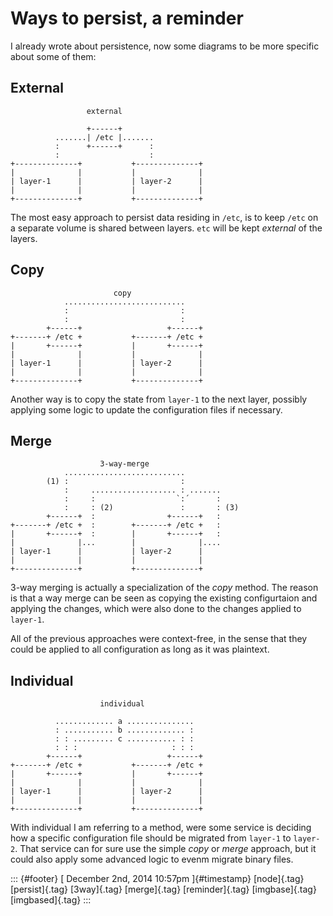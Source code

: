 Ways to persist, a reminder
===========================

I already wrote about persistence, now some diagrams to be more specific
about some of them:

External
--------

                     external

                     +------+
              .......| /etc |.......
              :      +------+      :
              :                    :
    +--------------+           +--------------+
    |              |           |              |
    | layer-1      |           | layer-2      |
    |              |           |              |
    +--------------+           +--------------+

The most easy approach to persist data residing in `/etc`, is to keep
`/etc` on a separate volume is shared between layers. `etc` will be kept
*external* of the layers.

Copy
----

                           copy
                ...........................
                :                         :
                :                         :
            +------+                   +------+
    +-------+ /etc +           +-------+ /etc +
    |       +------+           |       +------+
    |              |           |              |
    | layer-1      |           | layer-2      |
    |              |           |              |
    +--------------+           +--------------+

Another way is to copy the state from `layer-1` to the next layer,
possibly applying some logic to update the configuration files if
necessary.

Merge
-----

                        3-way-merge
                ...........................
            (1) :                         :
                :     ................... : .......
                :     :                  `:´      :
                :     : (2)               :       : (3)
            +------+  :                +------+   :
    +-------+ /etc +  :        +-------+ /etc +   :
    |       +------+  :        |       +------+   :
    |              |...        |              |....
    | layer-1      |           | layer-2      |
    |              |           |              |
    +--------------+           +--------------+

3-way merging is actually a specialization of the *copy* method. The
reason is that a way merge can be seen as copying the existing
configurtaion and applying the changes, which were also done to the
changes applied to `layer-1`.

All of the previous approaches were context-free, in the sense that they
could be applied to all configuration as long as it was plaintext.

Individual
----------

                        individual

              ............. a ...............
              : ........... b ............. :
              : : ......... c ........... : :
              : : :                     : : :
            +------+                   +------+
    +-------+ /etc +           +-------+ /etc +
    |       +------+           |       +------+
    |              |           |              |
    | layer-1      |           | layer-2      |
    |              |           |              |
    +--------------+           +--------------+

With individual I am referring to a method, were some service is
deciding how a specific configuration file should be migrated from
`layer-1` to `layer-2`. That service can for sure use the simple *copy*
or *merge* approach, but it could also apply some advanced logic to
evenm migrate binary files.

::: {#footer}
[ December 2nd, 2014 10:57pm ]{#timestamp} [node]{.tag} [persist]{.tag}
[3way]{.tag} [merge]{.tag} [reminder]{.tag} [imgbase]{.tag}
[imgbased]{.tag}
:::
